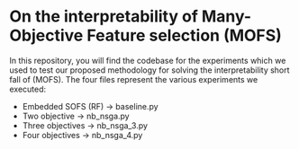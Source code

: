 # On the interpretability of Many-Objective Feature selection (MOFS)
In this repository, you will find the codebase for the experiments which we used to test our proposed methodology for solving the interpretability short fall of (MOFS).
The four files represent the various experiments we executed:
* Embedded SOFS (RF)  &rarr; baseline.py
* Two objective &rarr; nb_nsga.py
* Three objectives &rarr; nb_nsga_3.py
* Four objectives &rarr; nb_nsga_4.py
